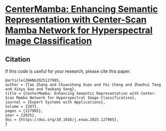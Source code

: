 

# [CenterMamba: Enhancing Semantic Representation with Center-Scan Mamba Network for Hyperspectral Image Classification](https://doi.org/10.1016/j.eswa.2025.127985)



## Citation

If this code is useful for your research, please cite this paper.

```
@article{ZHANG2025127985,
author = {Tao Zhang and Chuanzhong Xuan and Fei Cheng and Zhaohui Tang and Xinyu Gao and Yaobang Song},
title = {CenterMamba: Enhancing Semantic Representation with Center-Scan Mamba Network for Hyperspectral Image Classification},
journal = {Expert Systems with Applications},
volume = {287},
pages = {127985},
year = {2025},
doi = {https://doi.org/10.1016/j.eswa.2025.127985},
}
```

